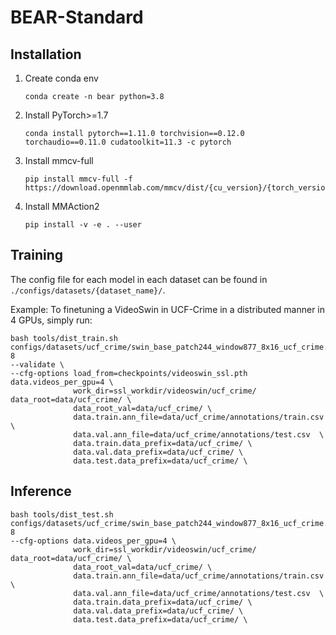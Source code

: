 # BEAR-Standard

## Installation

1. Create conda env
    ```
    conda create -n bear python=3.8
    ```

2. Install PyTorch>=1.7
    ```
    conda install pytorch==1.11.0 torchvision==0.12.0 torchaudio==0.11.0 cudatoolkit=11.3 -c pytorch
    ```

3. Install mmcv-full
    ```
    pip install mmcv-full -f https://download.openmmlab.com/mmcv/dist/{cu_version}/{torch_version}/index.html
    ```

4. Install MMAction2
    ```
    pip install -v -e . --user
    ```

## Training
The config file for each model in each dataset can be found in `./configs/datasets/{dataset_name}/`.

Example:
To finetuning a VideoSwin in UCF-Crime in a distributed manner in 4 GPUs, simply run:
    
```
bash tools/dist_train.sh configs/datasets/ucf_crime/swin_base_patch244_window877_8x16_ucf_crime.py 8 
--validate \ 
--cfg-options load_from=checkpoints/videoswin_ssl.pth data.videos_per_gpu=4 \ 
              work_dir=ssl_workdir/videoswin/ucf_crime/ data_root=data/ucf_crime/ \ 
              data_root_val=data/ucf_crime/ \ 
              data.train.ann_file=data/ucf_crime/annotations/train.csv  \
              data.val.ann_file=data/ucf_crime/annotations/test.csv  \
              data.train.data_prefix=data/ucf_crime/ \ 
              data.val.data_prefix=data/ucf_crime/ \ 
              data.test.data_prefix=data/ucf_crime/ \ 
```

## Inference

```
bash tools/dist_test.sh configs/datasets/ucf_crime/swin_base_patch244_window877_8x16_ucf_crime.py 8 
--cfg-options data.videos_per_gpu=4 \ 
              work_dir=ssl_workdir/videoswin/ucf_crime/ data_root=data/ucf_crime/ \ 
              data_root_val=data/ucf_crime/ \ 
              data.train.ann_file=data/ucf_crime/annotations/train.csv  \
              data.val.ann_file=data/ucf_crime/annotations/test.csv  \
              data.train.data_prefix=data/ucf_crime/ \ 
              data.val.data_prefix=data/ucf_crime/ \ 
              data.test.data_prefix=data/ucf_crime/ \ 
```